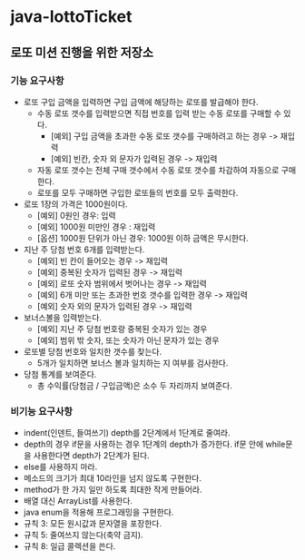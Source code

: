 # java-lottoTicket
## 로또 미션 진행을 위한 저장소

### 기능 요구사항

- 로또 구입 금액을 입력하면 구입 금액에 해당하는 로또를 발급해야 한다.
    - 수동 로또 갯수를 입력받으면 직접 번호를 입력 받는 수동 로또를 구매할 수 있다.
        - [예외] 구입 금액을 초과한 수동 로또 갯수를 구매하려고 하는 경우 -> 재입력
        - [예외] 빈칸, 숫자 외 문자가 입력된 경우 -> 재입력
    - 자동 로또 갯수는 전체 구매 갯수에서 수동 로또 갯수를 차감하여 자동으로 구매한다.
    - 로또를 모두 구매하면 구입한 로또들의 번호를 모두 출력한다.
- 로또 1장의 가격은 1000원이다.
    - [예외] 0원인 경우: 입력
    - [예외] 1000원 미만인 경우 : 재입력
    - [옵션] 1000원 단위가 아닌 경우: 1000원 이하 금액은 무시한다.
- 지난 주 당첨 번호 6개를 입력받는다.
    - [예외] 빈 칸이 들어오는 경우 -> 재입력
    - [예외] 중복된 숫자가 입력된 경우 -> 재입력
    - [예외] 로또 숫자 범위에서 벗어나는 경우 -> 재입력
    - [예외] 6개 미만 또는 초과한 번호 갯수를 입력한 경우 -> 재입력
    - [예외] 숫자 외의 문자가 입력된 경우 -> 재입력
- 보너스볼을 입력받는다.
    - [예외] 지난 주 당첨 번호랑 중복된 숫자가 있는 경우
    - [예외] 범위 밖 숫자, 또는 숫자가 아닌 문자가 있는 경우
- 로또별 당첨 번호와 일치한 갯수를 찾는다.
    - 5개가 일치하면 보너스 볼과 일치하는 지 여부를 검사한다.
- 당첨 통계를 보여준다.
    - 총 수익률(당첨금 / 구입금액)은 소수 두 자리까지 보여준다.


### 비기능 요구사항

- indent(인덴트, 들여쓰기) depth를 2단계에서 1단계로 줄여라.
- depth의 경우 if문을 사용하는 경우 1단계의 depth가 증가한다. if문 안에 while문을 사용한다면 depth가 2단계가 된다.
- else를 사용하지 마라.
- 메소드의 크기가 최대 10라인을 넘지 않도록 구현한다.
- method가 한 가지 일만 하도록 최대한 작게 만들어라.
- 배열 대신 ArrayList를 사용한다.
- java enum을 적용해 프로그래밍을 구현한다.
- 규칙 3: 모든 원시값과 문자열을 포장한다.
- 규칙 5: 줄여쓰지 않는다(축약 금지).
- 규칙 8: 일급 콜렉션을 쓴다.